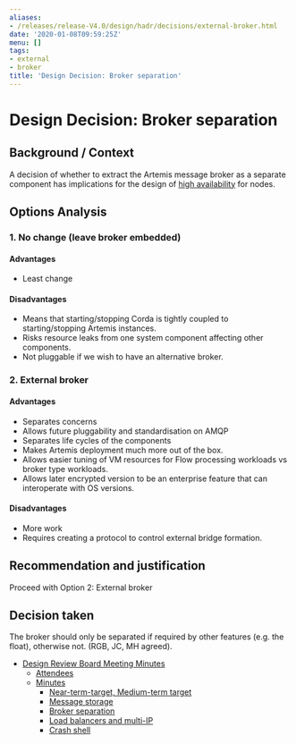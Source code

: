 ```yaml
---
aliases:
- /releases/release-V4.0/design/hadr/decisions/external-broker.html
date: '2020-01-08T09:59:25Z'
menu: []
tags:
- external
- broker
title: 'Design Decision: Broker separation'
---
```



# Design Decision: Broker separation


## Background / Context

A decision of whether to extract the Artemis message broker as a separate component has implications for the design of
[high availability](../design.md) for nodes.


## Options Analysis


### 1. No change (leave broker embedded)


#### Advantages


* Least change


#### Disadvantages


* Means that starting/stopping Corda is tightly coupled to starting/stopping Artemis instances.
* Risks resource leaks from one system component affecting other components.
* Not pluggable if we wish to have an alternative broker.


### 2. External broker


#### Advantages


* Separates concerns
* Allows future pluggability and standardisation on AMQP
* Separates life cycles of the components
* Makes Artemis deployment much more out of the box.
* Allows easier tuning of VM resources for Flow processing workloads vs broker type workloads.
* Allows later encrypted version to be an enterprise feature that can interoperate with OS versions.


#### Disadvantages


* More work
* Requires creating a protocol to control external bridge formation.


## Recommendation and justification

Proceed with Option 2: External broker


## Decision taken

The broker should only be separated if required by other features (e.g. the float), otherwise not. (RGB, JC, MH agreed).



* [Design Review Board Meeting Minutes](drb-meeting-20171116.md)
    * [Attendees](drb-meeting-20171116.md#attendees)
    * [Minutes](drb-meeting-20171116.md#minutes)
        * [Near-term-target, Medium-term target](drb-meeting-20171116.md#near-term-target-medium-term-target)
        * [Message storage](drb-meeting-20171116.md#id1)
        * [Broker separation](drb-meeting-20171116.md#id2)
        * [Load balancers and multi-IP](drb-meeting-20171116.md#id3)
        * [Crash shell](drb-meeting-20171116.md#id4)







